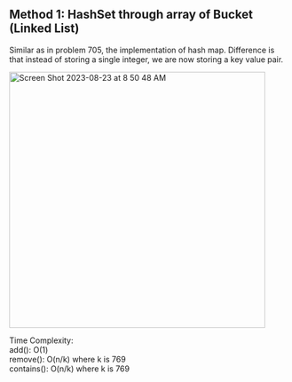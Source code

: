 ## Method 1: HashSet through array of Bucket (Linked List)

Similar as in problem 705, the implementation of hash map. Difference is that instead of storing a single integer, we are now storing 
a key value pair. 

<img width="461" alt="Screen Shot 2023-08-23 at 8 50 48 AM" src="https://github.com/MaiJi97/Leetcode/assets/106039830/99c953f0-2d21-4b8f-b219-1ba7eee56312.png">

Time Complexity: </br>
add(): O(1) </br>
remove(): O(n/k) where k is 769  </br>
contains(): O(n/k) where k is 769 

